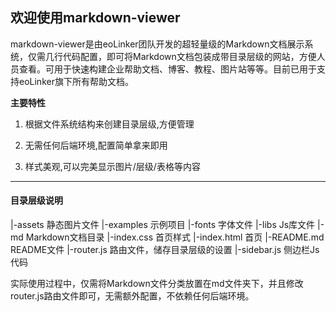 ## 欢迎使用markdown-viewer
markdown-viewer是由eoLinker团队开发的超轻量级的Markdown文档展示系统，仅需几行代码配置，即可将Markdown文档包装成带目录层级的网站，方便人员查看。可用于快速构建企业帮助文档、博客、教程、图片站等等。目前已用于支持eoLinker旗下所有帮助文档。

**主要特性**

1. 根据文件系统结构来创建目录层级,方便管理

2. 无需任何后端环境,配置简单拿来即用

3. 样式美观,可以完美显示图片/层级/表格等内容

---

#### 目录层级说明
|-assets	静态图片文件
|-examples	示例项目
|-fonts		字体文件
|-libs		Js库文件
|-md		Markdown文档目录
|-index.css	首页样式
|-index.html	首页
|-README.md		README文件
|-router.js		路由文件，储存目录层级的设置
|-sidebar.js	侧边栏Js代码

实际使用过程中，仅需将Markdown文件分类放置在md文件夹下，并且修改router.js路由文件即可，无需额外配置，不依赖任何后端环境。